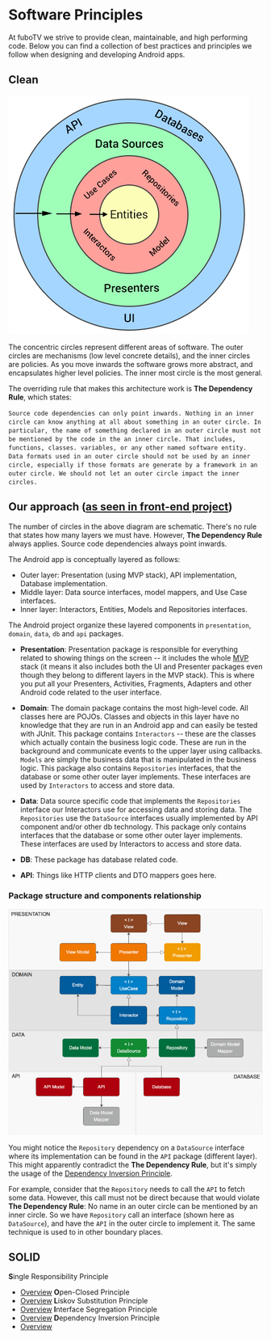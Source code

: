 # Software Principles

At fuboTV we strive to provide clean, maintainable, and high performing code. Below you can find a collection of best practices and principles we follow when designing and developing Android apps.

## Clean

![diagram](images/clean_diagram.png)

The concentric circles represent different areas of software. The outer circles are mechanisms (low level concrete details), and the inner circles are policies. As you move inwards the software grows more abstract, and encapsulates higher level policies. The inner most circle is the most general.

The overriding rule that makes this architecture work is **The Dependency Rule**, which states:

`Source code dependencies can only point inwards. Nothing in an inner circle can know anything at all about something in an outer circle. In particular, the name of something declared in an outer circle must not be mentioned by the code in the an inner circle. That includes, functions, classes. variables, or any other named software entity. Data formats used in an outer circle should not be used by an inner circle, especially if those formats are generate by a framework in an outer circle. We should not let an outer circle impact the inner circles.`

## Our approach ([as seen in front-end project](https://github.com/fubotv/fubotv_android_v3/))

The number of circles in the above diagram are schematic. There's no rule that states how many layers we must have. However, **The Dependency Rule** always applies. Source code dependencies always point inwards.

The Android app is conceptually layered as follows:

- Outer layer: Presentation (using MVP stack), API implementation, Database implementation.
- Middle layer: Data source interfaces, model mappers, and Use Case interfaces.
- Inner layer: Interactors, Entities, Models and Repositories interfaces.

The Android project organize these layered components in `presentation`, `domain`, `data`, `db` and `api` packages.

- **Presentation**: Presentation package is responsible for everything related to showing things on the screen -- it includes the whole [MVP](https://en.wikipedia.org/wiki/Model%E2%80%93view%E2%80%93presenter) stack (it means it also includes both the UI and Presenter packages even though they belong to different layers in the MVP stack). This is where you put all your Presenters, Activities, Fragments, Adapters and other Android code related to the user interface.

- **Domain**: The domain package contains the most high-level code. All classes here are POJOs. Classes and objects in this layer have no knowledge that they are run in an Android app and can easily be tested with JUnit. This package contains `Interactors` -- these are the classes which actually contain the business logic code. These are run in the background and communicate events to the upper layer using callbacks. `Models` are simply the business data that is manipulated in the business logic. This package also contains `Repositories` interfaces, that the database or some other outer layer implements. These interfaces are used by `Interactors` to access and store data.

- **Data**: Data source specific code that implements the `Repositories` interface our Interactors use for accessing data and storing data. The `Repositories` use the `DataSource` interfaces usually implemented by API component and/or other db technology. This package only contains interfaces that the database or some other outer layer implements. These interfaces are used by Interactors to access and store data.

- **DB**: These package has database related code.

- **API**: Things like HTTP clients and DTO mappers goes here.

### Package structure and components relationship

![diagram](images/android_architecture.png)

You might notice the `Repository` dependency on a `DataSource` interface where its implementation can be found in the `API` package (different layer). This might apparently contradict the **The Dependency Rule**, but it's simply the usage of the [Dependency Inversion Principle](https://en.wikipedia.org/wiki/Dependency_inversion_principle).

For example, consider that the `Repository` needs to call the `API` to fetch some data. However, this call must not be direct because that would violate **The Dependency Rule**: No name in an outer circle can be mentioned by an inner circle. So we have `Repository` call an interface (shown here as `DataSource`), and have the `API` in the outer circle to implement it. The same technique is used to in other boundary places.


## SOLID

**S**ingle Responsibility Principle
 - [Overview](https://academy.realm.io/posts/donn-felker-solid-part-1/)
**O**pen-Closed Principle
 - [Overview](https://academy.realm.io/posts/donn-felker-solid-part-2/)
**L**iskov Substitution Principle
 - [Overview](https://academy.realm.io/posts/donn-felker-solid-part-3/)
**I**nterface Segregation Principle
 - [Overview](https://academy.realm.io/posts/donn-felker-solid-part-4/)
**D**ependency Inversion Principle
 - [Overview](https://academy.realm.io/posts/donn-felker-solid-part-5/)

